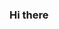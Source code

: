 ### Hi there 

<!--
**mrorange12

-I will tell you the best way to play cookie clicker here we go!

